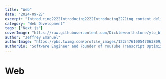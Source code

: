 ```yaml
---
title: "Web"
date: "2024-09-28"
excerpt: "Introducing2222Introducing2222Introducing2222ing content delivery."
category: "Web Development"
tags: ["Next.js"]
coverImage: "https://raw.githubusercontent.com/Dicklesworthstone/yto_blog_posts/refs/heads/main/blog_01_banner.webp"
author: "Jeffrey Emanuel"
authorImage: "https://pbs.twimg.com/profile_images/1225476100547063809/53jSWs7z_400x400.jpg"
authorBio: "Software Engineer and Founder of YouTube Transcript Optimizer"
---
```



# Web
